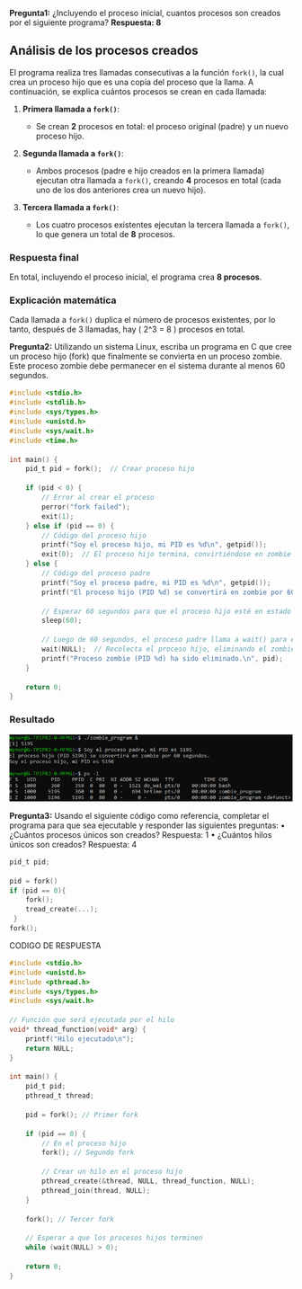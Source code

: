 **Pregunta1:** ¿Incluyendo el proceso inicial, cuantos procesos son creados por el siguiente programa?
<b>Respuesta: 8</b>

## Análisis de los procesos creados

El programa realiza tres llamadas consecutivas a la función `fork()`, la cual crea un proceso hijo que es una copia del proceso que la llama. A continuación, se explica cuántos procesos se crean en cada llamada:

1. **Primera llamada a `fork()`**:
   - Se crean **2** procesos en total: el proceso original (padre) y un nuevo proceso hijo.
   
2. **Segunda llamada a `fork()`**:
   - Ambos procesos (padre e hijo creados en la primera llamada) ejecutan otra llamada a `fork()`, creando **4** procesos en total (cada uno de los dos anteriores crea un nuevo hijo).
   
3. **Tercera llamada a `fork()`**:
   - Los cuatro procesos existentes ejecutan la tercera llamada a `fork()`, lo que genera un total de **8** procesos.
  
### Respuesta final

En total, incluyendo el proceso inicial, el programa crea **8 procesos**.

### Explicación matemática

Cada llamada a `fork()` duplica el número de procesos existentes, por lo tanto, después de 3 llamadas, hay \( 2^3 = 8 \) procesos en total.

**Pregunta2:** Utilizando un sistema Linux, escriba un programa en C que cree un proceso hijo (fork) que finalmente se convierta en un proceso zombie. Este proceso zombie debe permanecer en el sistema durante al menos 60 segundos.

```c
#include <stdio.h>
#include <stdlib.h>
#include <sys/types.h>
#include <unistd.h>
#include <sys/wait.h>
#include <time.h>

int main() {
    pid_t pid = fork();  // Crear proceso hijo

    if (pid < 0) {
        // Error al crear el proceso
        perror("fork failed");
        exit(1);
    } else if (pid == 0) {
        // Código del proceso hijo
        printf("Soy el proceso hijo, mi PID es %d\n", getpid());
        exit(0);  // El proceso hijo termina, convirtiéndose en zombie
    } else {
        // Código del proceso padre
        printf("Soy el proceso padre, mi PID es %d\n", getpid());
        printf("El proceso hijo (PID %d) se convertirá en zombie por 60 segundos.\n", pid);
        
        // Esperar 60 segundos para que el proceso hijo esté en estado zombie
        sleep(60);

        // Luego de 60 segundos, el proceso padre llama a wait() para eliminar el zombie
        wait(NULL);  // Recolecta el proceso hijo, eliminando el zombie
        printf("Proceso zombie (PID %d) ha sido eliminado.\n", pid);
    }

    return 0;
}
```
### Resultado
![procesoZombie](zombie.png)


**Pregunta3:** Usando el siguiente código como referencia, completar el programa para que sea ejecutable y responder las siguientes preguntas:
• ¿Cuántos procesos únicos son creados? Respuesta: 1
• ¿Cuántos hilos únicos son creados? Respuesta: 4
```c
pid_t pid;

pid = fork()
if (pid == 0){
    fork();
    tread_create(...);
 }
fork();
```
CODIGO DE RESPUESTA
```c
#include <stdio.h>
#include <unistd.h>
#include <pthread.h>
#include <sys/types.h>
#include <sys/wait.h>

// Función que será ejecutada por el hilo
void* thread_function(void* arg) {
    printf("Hilo ejecutado\n");
    return NULL;
}

int main() {
    pid_t pid;
    pthread_t thread;

    pid = fork(); // Primer fork

    if (pid == 0) {
        // En el proceso hijo
        fork(); // Segundo fork

        // Crear un hilo en el proceso hijo
        pthread_create(&thread, NULL, thread_function, NULL);
        pthread_join(thread, NULL);
    }

    fork(); // Tercer fork

    // Esperar a que los procesos hijos terminen
    while (wait(NULL) > 0);

    return 0;
}
```
